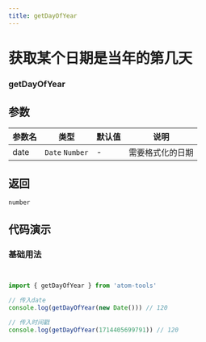 ```yaml
---
title: getDayOfYear
---
```


# 获取某个日期是当年的第几天

### getDayOfYear


## 参数

| 参数名 | 类型 | 默认值 | 说明 |
| --- | --- | --- | --- |
| date | `Date`  `Number`  | - | 需要格式化的日期 |

## 返回

`number` 

## 代码演示

### 基础用法

```js


import { getDayOfYear } from 'atom-tools'

// 传入date
console.log(getDayOfYear(new Date())) // 120

// 传入时间戳
console.log(getDayOfYear(1714405699791)) // 120


```
